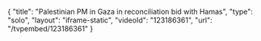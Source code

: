 {
    "title": "Palestinian PM in Gaza in reconciliation bid with Hamas",
    "type": "solo",
    "layout": "iframe-static",
    "videoId": "123186361",
    "url": "\/tvpembed\/123186361"
}